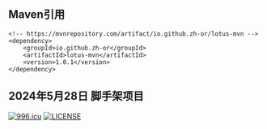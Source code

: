 ## Maven引用
```
<!-- https://mvnrepository.com/artifact/io.github.zh-or/lotus-mvn -->
<dependency>
    <groupId>io.github.zh-or</groupId>
    <artifactId>lotus-mvn</artifactId>
    <version>1.0.1</version>
</dependency>

```
## 2024年5月28日 脚手架项目


[![996.icu](https://img.shields.io/badge/link-996.icu-red.svg)](https://996.icu)
[![LICENSE](https://img.shields.io/badge/license-Anti%20996-blue.svg)](https://github.com/996icu/996.ICU/blob/master/LICENSE)


